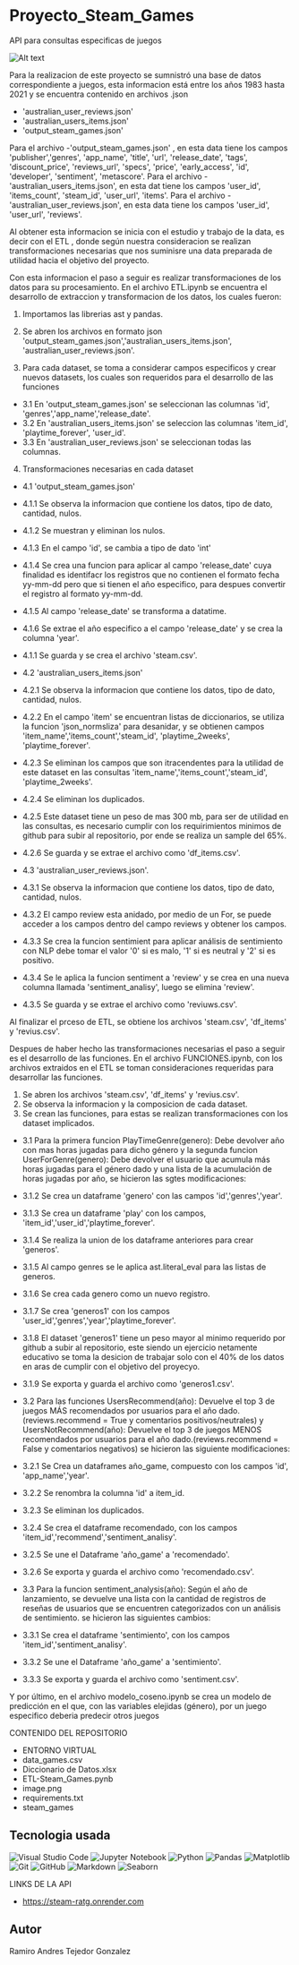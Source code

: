 # Proyecto_Steam_Games
API para consultas especificas de juegos


![Alt text](image.png)

Para la realizacion de este proyecto se sumnistró una base de datos correspondiente a juegos, esta informacion está entre los años 1983 hasta 2021 y se encuentra contenido en  archivos .json 
- 'australian_user_reviews.json'
- 'australian_users_items.json'
- 'output_steam_games.json'

Para el archivo -'output_steam_games.json' , en esta data tiene los campos 'publisher','genres', 'app_name', 'title', 'url', 'release_date', 'tags', 'discount_price', 'reviews_url', 'specs', 'price', 'early_access', 'id', 'developer', 'sentiment', 'metascore'.
Para el archivo - 'australian_users_items.json', en esta dat tiene los campos 'user_id', 'items_count', 'steam_id', 'user_url', 'items'.
Para el archivo - 'australian_user_reviews.json', en esta data tiene los campos 'user_id', 'user_url', 'reviews'.


Al obtener esta informacion se inicia con el estudio y trabajo de la data, es decir con el ETL  , donde según nuestra consideracion se realizan transformaciones necesarias que nos suminisre una data preparada de utilidad hacia el objetivo del proyecto.

Con esta informacion el paso a seguir es realizar  transformaciones de los datos para su procesamiento. En el archivo ETL.ipynb se encuentra el desarrollo de extraccion y transformacion de los datos, los cuales fueron:

1.  Importamos las librerias ast y pandas.

2.  Se abren los archivos en formato json 'output_steam_games.json','australian_users_items.json', 'australian_user_reviews.json'.

3.  Para cada dataset, se toma a considerar campos especificos y crear nuevos datasets, los cuales son requeridos para el  desarrollo de las funciones
- 3.1 En 'output_steam_games.json' se seleccionan las columnas 'id', 'genres','app_name','release_date'.
- 3.2 En 'australian_users_items.json' se seleccion las columnas 'item_id', 'playtime_forever', 'user_id'.
- 3.3 En 'australian_user_reviews.json' se seleccionan todas las columnas.

4. Transformaciones necesarias en cada dataset
- 4.1 'output_steam_games.json'
- 4.1.1 Se observa la informacion que contiene los datos, tipo de dato, cantidad, nulos.
- 4.1.2 Se muestran y eliminan los nulos.
- 4.1.3 En el campo 'id', se cambia a tipo de dato 'int'
- 4.1.4  Se crea una funcion para aplicar al campo 'release_date' cuya finalidad es identifacr los registros que no contienen el formato fecha yy-mm-dd pero que si tienen el año especifico, para despues convertir el registro  al formato yy-mm-dd.
- 4.1.5 Al campo 'release_date' se transforma a datatime.
- 4.1.6 Se extrae el año especifico a el campo 'release_date' y se crea la columna 'year'.
- 4.1.1 Se guarda y se crea el archivo 'steam.csv'.

- 4.2 'australian_users_items.json'
- 4.2.1 Se observa la informacion que contiene los datos, tipo de dato, cantidad, nulos.
- 4.2.2 En el campo 'item' se encuentran listas de diccionarios, se utiliza la funcion 'json_normsliza' para desanidar, y se obtienen campos 'item_name','items_count','steam_id', 'playtime_2weeks', 'playtime_forever'.
- 4.2.3 Se eliminan los campos que son itracendentes para la utilidad de este dataset en las consultas 'item_name','items_count','steam_id', 'playtime_2weeks'.
- 4.2.4 Se eliminan los duplicados.
- 4.2.5 Este dataset tiene un peso de mas 300 mb, para ser de utilidad en las consultas, es necesario cumplir con los requirimientos minimos de github para subir al repositorio, por ende se realiza un sample del 65%.
- 4.2.6 Se guarda y se extrae el archivo como 'df_items.csv'.

- 4.3 'australian_user_reviews.json'.
- 4.3.1 Se observa la informacion que contiene los datos, tipo de dato, cantidad, nulos.
- 4.3.2 El campo review esta anidado, por medio de un For, se puede acceder a los campos dentro del campo reviews y obtener los campos.
- 4.3.3 Se crea la funcion sentimient para  aplicar análisis de sentimiento con NLP 
debe tomar el valor '0' si es malo, '1' si es neutral y '2' si es positivo.
- 4.3.4 Se le aplica la funcion sentiment a 'review' y se crea en una nueva columna llamada 'sentiment_analisy', luego se elimina 'review'. 
- 4.3.5 Se guarda y se extrae el archivo como 'reviuws.csv'.

Al finalizar el prceso de ETL, se obtiene los archivos 'steam.csv', 'df_items' y 'revius.csv'.

Despues de haber hecho las transformaciones necesarias el paso a seguir es el desarrollo de las funciones. En el archivo FUNCIONES.ipynb, con los archivos extraidos en el ETL se toman consideraciones requeridas para desarrollar las funciones.

1. Se abren los archivos 'steam.csv', 'df_items' y 'revius.csv'.
2. Se observa la informacion y la composicion de cada dataset.
3. Se crean las funciones, para estas se realizan transformaciones con los dataset implicados.
- 3.1 Para la primera funcion PlayTimeGenre(genero): Debe devolver año con mas horas jugadas para dicho género y la segunda funcion UserForGenre(genero): Debe devolver el usuario que acumula más horas jugadas para el género dado y una lista de la acumulación de horas jugadas por año, se hicieron las sgtes modificaciones:
- 3.1.2 Se crea un dataframe 'genero' con las campos 'id','genres','year'.
- 3.1.3 Se crea un dataframe 'play' con los campos, 'item_id','user_id','playtime_forever'.
- 3.1.4 Se realiza la union de los dataframe anteriores para crear 'generos'.
- 3.1.5 Al campo genres se le aplica ast.literal_eval para las listas de generos.
- 3.1.6 Se crea cada genero como un nuevo registro.
- 3.1.7 Se crea 'generos1' con los campos 'user_id','genres','year','playtime_forever'.
- 3.1.8 El dataset 'generos1' tiene un peso mayor al minimo requerido por github a subir al repositorio, este siendo un ejercicio netamente educativo se toma la desicion de trabajar solo con el 40% de los datos en aras de cumplir con el objetivo del proyecyo.
- 3.1.9 Se exporta y guarda el archivo como 'generos1.csv'.

- 3.2 Para las funciones UsersRecommend(año): Devuelve el top 3 de juegos MÁS recomendados por usuarios para el año dado. (reviews.recommend = True y comentarios positivos/neutrales) y UsersNotRecommend(año): Devuelve el top 3 de juegos MENOS recomendados por usuarios para el año dado.(reviews.recommend = False y comentarios negativos) se hicieron las siguiente modificaciones:
- 3.2.1 Se Crea un dataframes año_game, compuesto con los campos 'id', 'app_name','year'.
- 3.2.2 Se renombra la columna 'id' a item_id.
- 3.2.3 Se eliminan los duplicados.
- 3.2.4 Se crea el dataframe recomendado, con los campos 'item_id','recommend','sentiment_analisy'.
- 3.2.5 Se une el Dataframe 'año_game' a 'recomendado'.
- 3.2.6 Se exporta y guarda el archivo como 'recomendado.csv'.

- 3.3 Para la funcion sentiment_analysis(año): Según el año de lanzamiento, se devuelve una lista con la cantidad de registros de reseñas de usuarios que se encuentren categorizados con un análisis de sentimiento. se hicieron las siguientes cambios:
- 3.3.1 Se crea el dataframe 'sentimiento', con los campos 'item_id','sentiment_analisy'.
- 3.3.2 Se une el Dataframe 'año_game' a 'sentimiento'.
- 3.3.3 Se exporta y guarda el archivo como 'sentiment.csv'.


Y por último, en el archivo modelo_coseno.ipynb se crea un modelo de predicción en el que, con las variables elejidas (género), por un juego especifico deberia predecir otros juegos

CONTENIDO DEL REPOSITORIO
- ENTORNO VIRTUAL
- data_games.csv
- Diccionario de Datos.xlsx
- ETL-Steam_Games.pynb
- image.png
- requirements.txt
- steam_games
## Tecnologia usada
![Visual Studio Code](https://img.shields.io/badge/Visual%20Studio%20Code-0078d7.svg?style=for-the-badge&logo=visual-studio-code&logoColor=white)
![Jupyter Notebook](https://img.shields.io/badge/jupyter-%23FA0F00.svg?style=for-the-badge&logo=jupyter&logoColor=white)
![Python](https://img.shields.io/badge/python-3670A0?style=for-the-badge&logo=python&logoColor=ffdd54)
![Pandas](https://img.shields.io/badge/pandas-%23150458.svg?style=for-the-badge&logo=pandas&logoColor=white)
![Matplotlib](https://img.shields.io/badge/Matplotlib-%23ffffff.svg?style=for-the-badge&logo=Matplotlib&logoColor=black)
![Git](https://img.shields.io/badge/git-%23F05033.svg?style=for-the-badge&logo=git&logoColor=white)
![GitHub](https://img.shields.io/badge/github-%23121011.svg?style=for-the-badge&logo=github&logoColor=white)
![Markdown](https://img.shields.io/badge/markdown-%23000000.svg?style=for-the-badge&logo=markdown&logoColor=white)
![Seaborn](https://raw.githubusercontent.com/Rickhersd/Rickhersd/e7a293e7309996b0a377e4bd8097aeeca321853b/neobrutalist_icons/neo_seaborn.svg)

LINKS DE LA API 

- https://steam-ratg.onrender.com


## Autor

Ramiro Andres Tejedor Gonzalez



 
 



